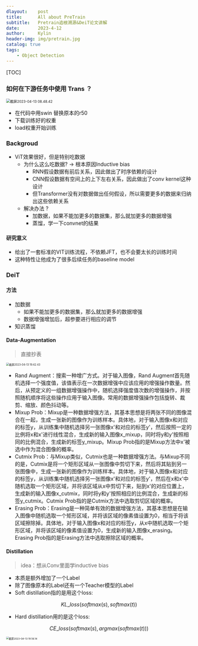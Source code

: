 ```yaml
---
dlayout:    post
title:      All about PreTrain
subtitle:   Pretrain追根溯源&DeiT论文讲解
date:       2023-4-12
author:     Kylin
header-img: img/pretrain.jpg
catalog: true
tags:
    - Object Detection
---
```




[TOC]

### 如何在下游任务中使用 Trans ？

<img src="http://kylinhub.oss-cn-shanghai.aliyuncs.com/uPic/%E6%88%AA%E5%B1%8F2023-04-13%2008.48.42.png" alt="截屏2023-04-13 08.48.42" style="zoom:67%;" />

- 在代码中用swin 替换原本的r50
- 下载训练好的权重
- load权重开始训练



### Backgroud

- ViT效果很好，但是特别吃数据
  - 为什么这么吃数据? -> 根本原因Inductive bias 
    - RNN假设数据有前后关系，因此做出了时序依赖的设计
    - CNN假设数据有空间上的上下左右关系，因此做出了conv kernel这种设计
    - 但Transformer没有对数据做出任何假设，所以需要更多的数据来归纳出这些依赖关系
  - 解决办法 ?
    - 加数据，如果不能加更多的数据集，那么就加更多的数据增强
    - 蒸馏，学一下convnet的结果

#### 研究意义

- 给出了一套标准的VIT训练流程，不依赖JFT，也不会要太长的训练时间
- 这种特性让他成为了很多后续任务的baseline model



### DeiT

#### 方法

- 加数据
  - 如果不能加更多的数据集，那么就加更多的数据增强 
  - 数据增强增加后，超参要进行相应的调节
- 知识蒸馏

#### Data-Augmentation

> 直接抄表

<img src="http://kylinhub.oss-cn-shanghai.aliyuncs.com/uPic/%E6%88%AA%E5%B1%8F2023-04-13%2019.42.43.png" alt="截屏2023-04-13 19.42.43" style="zoom:50%;" />

- Rand Augment：搜索一种增广方式。对于输入图像，Rand Augment首先随机选择一个强度值，该值表示在一次数据增强中应该应用的增强操作数量。然后，从预定义的一组数据增强操作中，随机选择强度值次数的增强操作，并按照随机顺序将这些操作应用于输入图像。常用的数据增强操作包括旋转、裁剪、缩放、颜色抖动等。
- Mixup Prob：Mixup是一种数据增强方法，其基本思想是将两张不同的图像混合在一起，生成一张新的图像作为训练样本。具体地，对于输入图像x和对应的标签y，从训练集中随机选择另一张图像x'和对应的标签y'，然后按照一定的比例将x和x'进行线性混合，生成新的输入图像x_mixup，同时将y和y'按照相同的比例混合，生成新的标签y_mixup。Mixup Prob指的是Mixup方法中x'被选中作为混合图像的概率。
- Cutmix Prob：与Mixup类似，Cutmix也是一种数据增强方法。与Mixup不同的是，Cutmix是将一个矩形区域从一张图像中剪切下来，然后将其贴到另一张图像中，生成一张新的图像作为训练样本。具体地，对于输入图像x和对应的标签y，从训练集中随机选择另一张图像x'和对应的标签y'，然后在x和x'中随机选取一个矩形区域，并将该区域从x中剪切下来，贴到x'的对应位置上，生成新的输入图像x_cutmix，同时将y和y'按照相应的比例混合，生成新的标签y_cutmix。Cutmix Prob指的是Cutmix方法中选取剪切区域的概率。
- Erasing Prob：Erasing是一种简单有效的数据增强方法，其基本思想是在输入图像中随机选取一个矩形区域，并将该区域的像素值设置为0，相当于将该区域擦除掉。具体地，对于输入图像x和对应的标签y，从x中随机选取一个矩形区域，并将该区域的像素值设置为0，生成新的输入图像x_erasing。Erasing Prob指的是Erasing方法中选取擦除区域的概率。

#### Distillation 

> idea：想从Conv里面学inductive bias

- 本质是额外增加了一个Label
- 除了图像原本的Label还有一个Teacher模型的Label
- Soft distillation指的是用这个loss: 

$$
KL\_loss(softmax(s), softmax(t))
$$



- Hard distillation用的是这个loss:

$$
CE\_loss(softmax(s), argmax(softmax(t)))
$$

<img src="http://kylinhub.oss-cn-shanghai.aliyuncs.com/uPic/%E6%88%AA%E5%B1%8F2023-04-13%2019.56.14.png" alt="截屏2023-04-13 19.56.14" style="zoom:47%;" />
